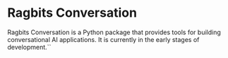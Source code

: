 # Ragbits Conversation

Ragbits Conversation is a Python package that provides tools for building conversational AI applications. It is currently in the early stages of development.``